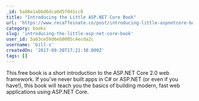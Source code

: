 ```yaml
---
_id: 5a88e1abbd6dca0d5f0d1cc0
title: "Introducing the Little ASP.NET Core Book"
url: 'https://www.recaffeinate.co/post/introducing-little-aspnetcore-book/'
category: books
slug: 'introducing-the-little-asp-net-core-book'
user_id: 5a83ce59d6eb0005c4ecda2c
username: 'bill-s'
createdOn: '2017-09-20T17:21:38.000Z'
tags: []
---
```


This free book is a short introduction to the ASP.NET Core 2.0 web framework. If you’ve never built apps in C# or ASP.NET (or even if you have!), this book will teach you the basics of building modern, fast web applications using ASP.NET Core.

